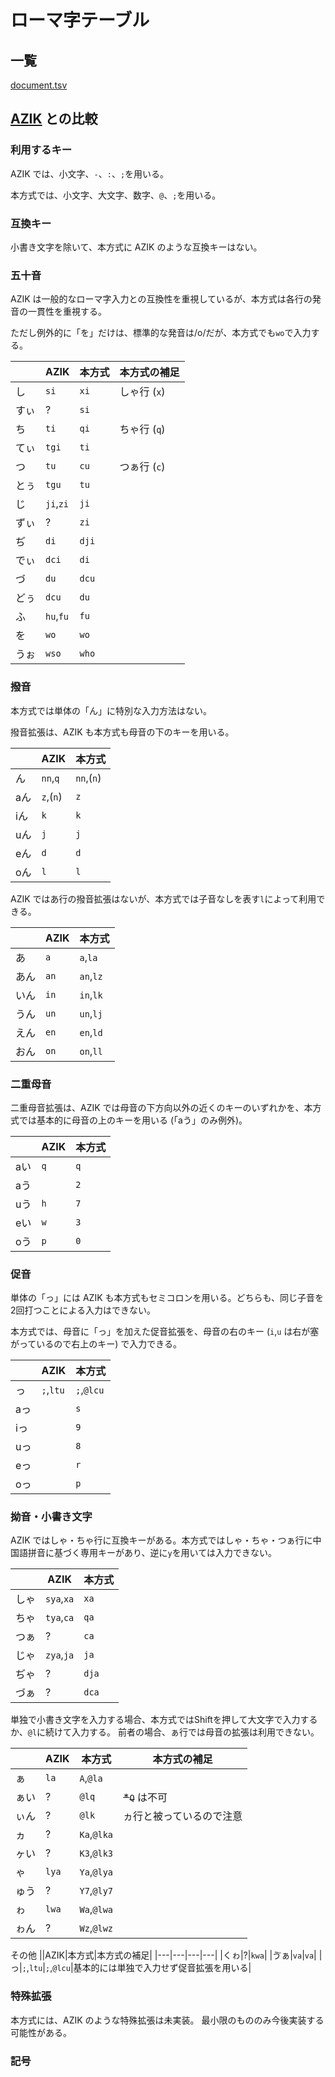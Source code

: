 # ローマ字テーブル

## 一覧
[document.tsv](./document.tsv)

## [AZIK](http://hp.vector.co.jp/authors/VA002116/azik/azikinfo.htm) との比較

### 利用するキー
AZIK では、小文字、`-`、`:`、`;`を用いる。

本方式では、小文字、大文字、数字、`@`、`;`を用いる。

### 互換キー
小書き文字を除いて、本方式に AZIK のような互換キーはない。

### 五十音
AZIK は一般的なローマ字入力との互換性を重視しているが、本方式は各行の発音の一貫性を重視する。

ただし例外的に「を」だけは、標準的な発音は/o/だが、本方式でも`wo`で入力する。

||AZIK|本方式|本方式の補足|
|---|---|---|---|
|し|`si`|`xi`|しゃ行 (`x`)|
|すぃ|?|`si`|
|ち|`ti`|`qi`|ちゃ行 (`q`)|
|てぃ|`tgi`|`ti`|
|つ|`tu`|`cu`|つぁ行 (`c`)|
|とぅ|`tgu`|`tu`|
|じ|`ji`,`zi`|`ji`|
|ずぃ|?|`zi`|
|ぢ|`di`|`dji`|
|でぃ|`dci`|`di`|
|づ|`du`|`dcu`|
|どぅ|`dcu`|`du`|
|ふ|`hu`,`fu`|`fu`|
|を|`wo`|`wo`|
|うぉ|`wso`|`who`|

### 撥音
本方式では単体の「ん」に特別な入力方法はない。

撥音拡張は、AZIK も本方式も母音の下のキーを用いる。

||AZIK|本方式|
|---|---|---|
|ん|`nn`,`q`|`nn`,(`n`)|
|aん|`z`,(`n`)|`z`|
|iん|`k`|`k`|
|uん|`j`|`j`|
|eん|`d`|`d`|
|oん|`l`|`l`|

AZIK ではあ行の撥音拡張はないが、本方式では子音なしを表す`l`によって利用できる。

||AZIK|本方式|
|---|---|---|
|あ|`a`|`a`,`la`|
|あん|`an`|`an`,`lz`|
|いん|`in`|`in`,`lk`|
|うん|`un`|`un`,`lj`|
|えん|`en`|`en`,`ld`|
|おん|`on`|`on`,`ll`|

### 二重母音
二重母音拡張は、AZIK では母音の下方向以外の近くのキーのいずれかを、本方式では基本的に母音の上のキーを用いる (「aう」のみ例外)。

||AZIK|本方式|
|---|---|---|
|aい|`q`|`q`|
|aう||`2`|
|uう|`h`|`7`|
|eい|`w`|`3`|
|oう|`p`|`0`|

### 促音
単体の「っ」には AZIK も本方式もセミコロンを用いる。どちらも、同じ子音を2回打つことによる入力はできない。

本方式では、母音に「っ」を加えた促音拡張を、母音の右のキー (`i`,`u` は右が塞がっているので右上のキー) で入力できる。

||AZIK|本方式|
|---|---|---|
|っ|`;`,`ltu`|`;`,`@lcu`|
|aっ||`s`|
|iっ||`9`|
|uっ||`8`|
|eっ||`r`|
|oっ||`p`|

### 拗音・小書き文字
AZIK ではしゃ・ちゃ行に互換キーがある。本方式ではしゃ・ちゃ・つぁ行に中国語拼音に基づく専用キーがあり、逆に`y`を用いては入力できない。

||AZIK|本方式|
|---|---|---|
|しゃ|`sya`,`xa`|`xa`|
|ちゃ|`tya`,`ca`|`qa`|
|つぁ|?|`ca`|
|じゃ|`zya`,`ja`|`ja`|
|ぢゃ|?|`dja`|
|づぁ|?|`dca`|

単独で小書き文字を入力する場合、本方式ではShiftを押して大文字で入力するか、`@l`に続けて入力する。
前者の場合、ぁ行では母音の拡張は利用できない。

||AZIK|本方式|本方式の補足|
|---|---|---|---|
|ぁ|`la`|`A`,`@la`|
|ぁい|?|`@lq`|~~*`Q`~~ は不可|
|ぃん|?|`@lk`|ヵ行と被っているので注意|
|ヵ|?|`Ka`,`@lka`|
|ヶい|?|`K3`,`@lk3`|
|ゃ|`lya`|`Ya`,`@lya`|
|ゅう|?|`Y7`,`@ly7`|
|ゎ|`lwa`|`Wa`,`@lwa`|
|ゎん|?|`Wz`,`@lwz`|

その他
||AZIK|本方式|本方式の補足|
|---|---|---|---|
|くゎ|?|`kwa`|
|ゔぁ|`va`|`va`|
|っ|`;`,`ltu`|`;`,`@lcu`|基本的には単独で入力せず促音拡張を用いる|

### 特殊拡張
本方式には、AZIK のような特殊拡張は未実装。
最小限のもののみ今後実装する可能性がある。

### 記号
